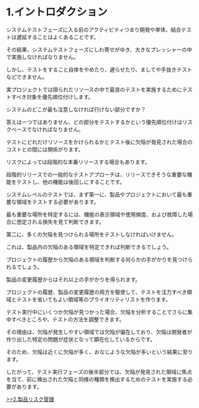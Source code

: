 # 1.イントロダクション

システムテストフェーズに入る前のアクティビティつまり開発や単体、結合テストは遅延することはよくあることです。

その結果、システムテストフェーズにしわ寄せがゆき、大きなプレッシャーの中で実施しなければなりません。

しかし、テストをすること自体をやめたり、遅らせたり、ましてや手抜きテストなどできません。

実プロジェクトでは限られたリソースの中で最良のテストを実施するためにテストすべき対象を優先順位付けします。

システムのどこが最も注意しなければ行けない部分ですか？

答えは一つではありません、どの部分をテストするかという優先順位付けはリスクベースでなければなりません。

テストにどれだけリソースをかけられるかとテスト後に欠陥が発見された場合のコストとの間には関係がります。

リスクによっては段階的な本番リリースする場合もあります。

段階的リリースでの一般的なテストアプローチは、リリースできそうな重要な機能をテストし、他の機能は後回しにすることです。

システムレベルのテストでは、まず第一に、製品やプロジェクトにおいて最も重要な領域をテストする必要があります。

最も重要な場所を特定するには、機能の表示領域や使用頻度、および故障した場合に想定される損失を見て判断できます。

第二に、多くの欠陥を見つけられる場所をテストしなければいけません。

これは、製品内の欠陥のある領域を特定できれば判断できるでしょう。

プロジェクトの履歴から欠陥のある領域を判断する何らかの手がかりを見つけられるでしょう。

製品の変更履歴からはそれ以上の手がかりを得られます。

プロジェクトの履歴、製品の変更履歴の両方を駆使して、テストを注力すべき領域とテストを省いてもよい領域等のプライオリティリストを作ります。

テスト実行中にいくつか欠陥が見つかった場合、欠陥を分析することでさらに集中すべきところや、テストの方法を調整できます。

その理由は、欠陥が発生しやすい領域では欠陥が偏在しており、欠陥は開発者が作り出した特定の問題が症状となって顕在化しているからです。

そのため、欠陥は近くに欠陥が多く、おなじような欠陥が多いという結果に至ります。

したがって、テスト実行フェーズの後半部分では、欠陥が発見された領域に焦点を当て、前に検出された欠陥と同様の種類を検出するためのテストを実施する必要があります。

[&gt;&gt;2.製品リスク管理](2.ProductRiskManagement.md)
